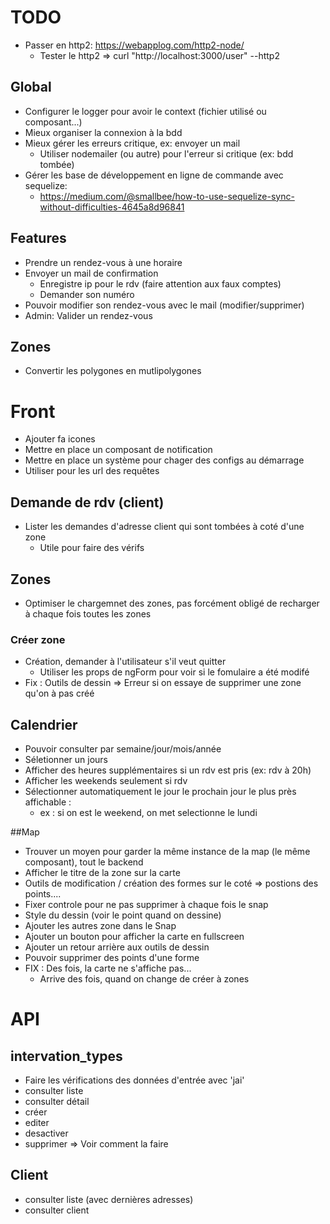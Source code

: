 # TODO


* Passer en http2: https://webapplog.com/http2-node/
  * Tester le http2 => curl "http://localhost:3000/user" --http2

## Global
* Configurer le logger pour avoir le context (fichier utilisé ou composant...)
* Mieux organiser la connexion à la bdd
* Mieux gérer les erreurs critique, ex: envoyer un mail
    * Utiliser nodemailer (ou autre) pour l'erreur si critique (ex: bdd tombée)
* Gérer les base de développement en ligne de commande avec sequelize:
    * https://medium.com/@smallbee/how-to-use-sequelize-sync-without-difficulties-4645a8d96841
  
## Features
* Prendre un rendez-vous à une horaire
* Envoyer un mail de confirmation
    * Enregistre ip pour le rdv (faire attention aux faux comptes)
    * Demander son numéro
* Pouvoir modifier son rendez-vous avec le mail (modifier/supprimer)
* Admin: Valider un rendez-vous

## Zones
* Convertir les polygones en mutlipolygones



# Front
* Ajouter fa icones
* Mettre en place un composant de notification
* Mettre en place un système pour chager des configs au démarrage
 * Utiliser pour les url des requêtes


## Demande de rdv (client)
* Lister les demandes d'adresse client qui sont tombées à coté d'une zone
    * Utile pour faire des vérifs

## Zones
* Optimiser le chargemnet des zones, pas forcément obligé de recharger à chaque fois toutes les zones

### Créer zone
* Création, demander à l'utilisateur s'il veut quitter
    * Utiliser les props de ngForm pour voir si le fomulaire a été modifé
* Fix : Outils de dessin => Erreur si on essaye de supprimer une zone qu'on à pas créé

## Calendrier
* Pouvoir consulter par semaine/jour/mois/année
* Séletionner un jours
* Afficher des heures supplémentaires si un rdv est pris (ex: rdv à 20h)
* Afficher les weekends seulement si rdv
* Sélectionner automatiquement le jour le prochain jour le plus près affichable : 
    * ex : si on est le weekend, on met selectionne le lundi

##Map
* Trouver un moyen pour garder la même instance de la map (le même composant), tout le backend
* Afficher le titre de la zone sur la carte
* Outils de modification / création des formes sur le coté => postions des points....
* Fixer controle pour ne pas supprimer à chaque fois le snap
* Style du dessin (voir le point quand on dessine)
* Ajouter les autres zone dans le Snap
* Ajouter un bouton pour afficher la carte en fullscreen
* Ajouter un retour arrière aux outils de dessin
* Pouvoir supprimer des points d'une forme
* FIX : Des fois, la carte ne s'affiche pas...
    * Arrive des fois, quand on change de créer à zones 


# API

## intervation_types
* Faire les vérifications des données d'entrée avec 'jai'
* consulter liste
* consulter détail
* créer
* editer
* desactiver
* supprimer => Voir comment la faire

## Client
* consulter liste (avec dernières adresses)
* consulter client
